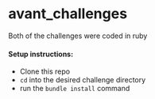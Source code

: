 # avant_challenges
Both of the challenges were coded in ruby

#### Setup instructions:

* Clone this repo
* `cd` into the desired challenge directory
* run the `bundle install` command

